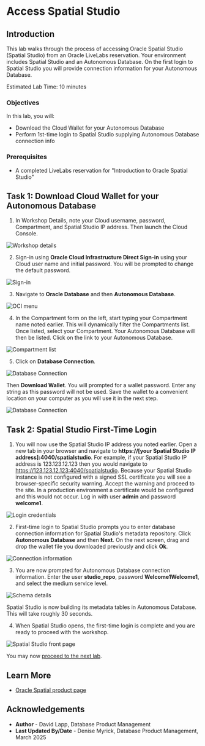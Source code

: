 # Access Spatial Studio

## Introduction

This lab walks through the process of accessing Oracle Spatial Studio (Spatial Studio) from an Oracle LiveLabs reservation. Your environment includes Spatial Studio and an Autonomous Database. On the first login to Spatial Studio you will provide connection information for your Autonomous Database.

Estimated Lab Time: 10 minutes

### Objectives

In this lab, you will:

* Download the Cloud Wallet for your Autonomous Database
* Perform 1st-time login to Spatial Studio supplying Autonomous Database connection info

### Prerequisites

* A completed LiveLabs reservation for "Introduction to Oracle Spatial Studio"

<!-- *This is the "fold" - below items are collapsed by default* -->

## Task 1: Download Cloud Wallet for your Autonomous Database

1. In Workshop Details, note your Cloud username, password, Compartment, and Spatial Studio IP address. Then launch the Cloud Console.

 ![Workshop details](images/workshopdetails-v2.png "Workshop details")

2. Sign-in using **Oracle Cloud Infrastructure Direct Sign-in** using your Cloud user name and initial password. You will be prompted to change the default password.

 ![Sign-in](images/signin.png "Sign-in")

3. Navigate to **Oracle Database** and then **Autonomous Database**.

 ![OCI menu](images/cloudmenu-v2.png "OCI Menu")

4. In the Compartment form on the left, start typing your Compartment name noted earlier. This will dynamically filter the Compartments list. Once listed, select your Compartment. Your Autonomous Database will then be listed. Click on the link to your Autonomous Database.

 ![Compartment list](images/compartmentlist-v2.png "Compartment list")

5. Click on **Database Connection**. 

 ![Database Connection](images/databaseconnection-v2.png "Database connection")

 Then **Download Wallet**. You will prompted for a wallet password. Enter any string as this password will not be used. Save the wallet to a convenient location on your computer as you will use it in the next step.

 ![Database Connection](images/databaseconnection-v2.png "Database connection")

## Task 2: Spatial Studio First-Time Login

1. You will now use the Spatial Studio IP address you noted earlier. Open a new tab in your browser and navigate to **https://[your Spatial Studio IP address]:4040/spatialstudio**. For example, if your Spatial Studio IP address is 123.123.12.123 then you would navigate to https://123.123.12.123:4040/spatialstudio. Because your Spatial Studio instance is not configured with a signed SSL certificate you will see a browser-specific security warning. Accept the warning and proceed to the site. In a production environment a certificate would be configured and this would not occur. Log in with user **admin** and password **welcome1**.

 ![Login credentials](images/login-credentials.png "Login credentials")

2. First-time login to Spatial Studio prompts you to enter database connection information for Spatial Studio's metadata repository. Click **Autonomous Database** and then **Next**. On the next screen, drag and drop the wallet file you downloaded previously and click **Ok**.

 ![Connection information](images/connection-information.png "Connection information")

3. You are now prompted for Autonomous Database connection information. Enter the user **studio_repo**, password **Welcome1Welcome1**, and select the medium service level.

 ![Schema details](images/schema-details.png "Schema details")

 Spatial Studio is now building its metadata tables in Autonomous Database. This will take roughly 30 seconds.

4. When Spatial Studio opens, the first-time login is complete and you are ready to proceed with the workshop.

 ![Spatial Studio front page](images/spatial-studio.png "Spatial Studio front page")

You may now [proceed to the next lab](#next).

## Learn More

* [Oracle Spatial product page](https://www.oracle.com/database/spatial/)

## Acknowledgements

* **Author** - David Lapp, Database Product Management
* **Last Updated By/Date** - Denise Myrick, Database Product Management, March 2025
